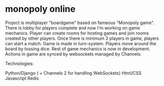 # monopoly online

Project is multiplayer "boardgame" based on fameous "Monopoly game". There is lobby for players complete and now I'm working on game mechanics.
Player can create rooms for hosting games and join rooms created by other players. Once there is minimum 2 players in game, players can start a match. 
Game is made in turn-system. Players move around the board by tossing dice. Rest of game mechanics is now in development. Actions in game are synced by websockets managed by Channels.


Technologies:

Python/Django ( + Channels 2 for handling WebSockets)
Html/CSS
Javascript
Redis



